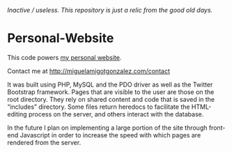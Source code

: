 *Inactive / useless. This repository is just a relic from the good old days.*


Personal-Website
================

This code powers <a href="http://miguelamigotgonzalez.com">my personal website</a>.

Contact me at http://miguelamigotgonzalez.com/contact


It was built using PHP, MySQL and the PDO driver as well as the Twitter Bootstrap framework. Pages that are visible to the user are those on the root directory. They rely on shared content and code that is saved in the “includes” directory. Some files return heredocs to facilitate the HTML-editing process on the server, and others interact with the database.

In the future I plan on implementing a large portion of the site through front-end Javascript in order to increase the speed with which pages are rendered from the server.
